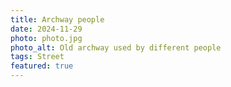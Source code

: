```yaml
---
title: Archway people
date: 2024-11-29
photo: photo.jpg
photo_alt: Old archway used by different people
tags: Street
featured: true
---
```

